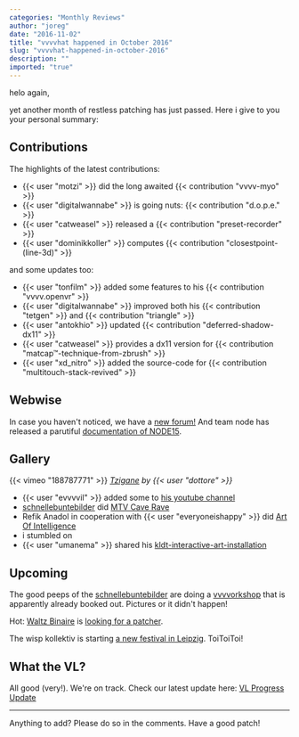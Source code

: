```yaml
---
categories: "Monthly Reviews"
author: "joreg"
date: "2016-11-02"
title: "vvvvhat happened in October 2016"
slug: "vvvvhat-happened-in-october-2016"
description: ""
imported: "true"
---
```


helo again,

yet another month of restless patching has just passed. Here i give to you your personal summary: 

## Contributions

The highlights of the latest contributions:
* {{< user "motzi" >}} did the long awaited {{< contribution "vvvv-myo" >}}
* {{< user "digitalwannabe" >}} is going nuts: {{< contribution "d.o.p.e." >}}
* {{< user "catweasel" >}} released a {{< contribution "preset-recorder" >}}
* {{< user "dominikkoller" >}} computes {{< contribution "closestpoint-(line-3d)" >}}

and some updates too:
* {{< user "tonfilm" >}} added some features to his {{< contribution "vvvv.openvr" >}}
* {{< user "digitalwannabe" >}} improved both his {{< contribution "tetgen" >}} and {{< contribution "triangle" >}}
* {{< user "antokhio" >}} updated {{< contribution "deferred-shadow-dx11" >}}
* {{< user "catweasel" >}} provides a dx11 version for {{< contribution "matcap™-technique-from-zbrush" >}}
* {{< user "xd_nitro" >}} added the source-code for {{< contribution "multitouch-stack-revived" >}}

## Webwise

In case you haven't noticed, we have a [new forum!](/blog/2016/forum.-new) 
And team node has released a parutiful [documentation of NODE15](/blog/2016/this-was-node15).

## Gallery

{{< vimeo "188787771" >}}
*[Tzigane](http://natansinigaglia.com/works/tzigane) by {{< user "dottore" >}}*

* {{< user "evvvvil" >}} added some to [his youtube channel](https://www.youtube.com/channel/UCy0lnGPDoNdaoXzHil68rXQ)
* [schnellebuntebilder](https://vvvv.org/businesses/schnellebuntebilder) did [MTV Cave Rave](http://schnellebuntebilder.de/projects/mtv-cave-rave/)
* Refik Anadol in cooperation with {{< user "everyoneishappy" >}} did [Art Of Intelligence](http://www.refikanadol.com/works/art-of-intelligence)
* i stumbled on [](http://bouksi.com)
* {{< user "umanema" >}} shared his [kldt-interactive-art-installation](/blog/kldt-interactive-art-installation)

## Upcoming

The good peeps of the [schnellebuntebilder](https://vvvv.org/businesses/schnellebuntebilder) are doing a [vvvvorkshop](/blog/2016/vvvvorkshop-in-berlin) that is apparently already booked out. Pictures or it didn't happen!

Hot: [Waltz Binaire](http://waltzbinaire.com/) is [looking for a patcher](http://www.creativeapplications.net/jobs-featured/creative-coder-at-waltz-binaire).

The wisp kollektiv is starting [a new festival in Leipzig](/blog/2016/wisp-festival-for-arts-technology-communication-leipzig). ToiToiToi!

## What the VL?

All good (very!). We're on track. Check our latest update here:
[VL Progress Update](https://betadocs.vvvv.org/using-vvvv/vl.html)

---

Anything to add? Please do so in the comments.
Have a good patch!



